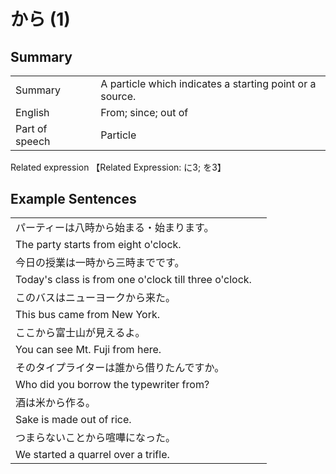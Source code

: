 # から (1)

## Summary

<table><tr>   <td>Summary<td>   <td>A particle which indicates a starting point or a source.</td><tr><tr>   <td>English<td>   <td>From; since; out of</td><tr><tr>   <td>Part of speech<td>   <td>Particle</td><tr></table><tr>   <td>Related expression<td>   <td>【Related Expression: に3; を3】</td><tr></table></table>

## Example Sentences

<table><tr><td>パーティーは八時から始まる・始まります。<td><tr><tr><td>The party starts from eight o'clock.<td><tr><tr><td>今日の授業は一時から三時までです。<td><tr><tr><td>Today's class is from one o'clock till three o'clock.<td><tr><tr><td>このバスはニューヨークから来た。<td><tr><tr><td>This bus came from New York.<td><tr><tr><td>ここから富士山が見えるよ。<td><tr><tr><td>You can see Mt. Fuji from here.<td><tr><tr><td>そのタイプライターは誰から借りたんですか。<td><tr><tr><td>Who did you borrow the typewriter from?<td><tr><tr><td>酒は米から作る。<td><tr><tr><td>Sake is made out of rice.<td><tr><tr><td>つまらないことから喧嘩になった。<td><tr><tr><td>We started a quarrel over a trifle.<td><tr></table>

